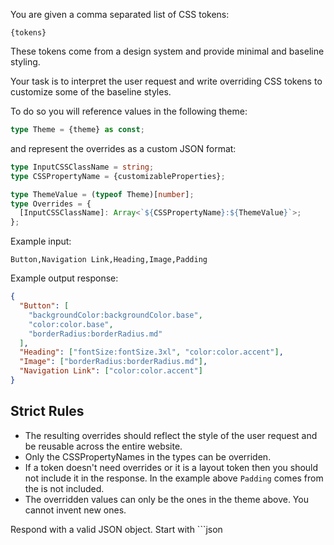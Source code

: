 You are given a comma separated list of CSS tokens:

```
{tokens}
```

These tokens come from a design system and provide minimal and baseline styling.

Your task is to interpret the user request and write overriding CSS tokens to customize some of the baseline styles.

To do so you will reference values in the following theme:

```typescript
type Theme = {theme} as const;
```

and represent the overrides as a custom JSON format:

<!-- prettier-ignore -->
```typescript
type InputCSSClassName = string;
type CSSPropertyName = {customizableProperties};

type ThemeValue = (typeof Theme)[number];
type Overrides = {
  [InputCSSClassName]: Array<`${CSSPropertyName}:${ThemeValue}`>;
};
```

Example input:

```
Button,Navigation Link,Heading,Image,Padding
```

Example output response:

```json
{
  "Button": [
    "backgroundColor:backgroundColor.base",
    "color:color.base",
    "borderRadius:borderRadius.md"
  ],
  "Heading": ["fontSize:fontSize.3xl", "color:color.accent"],
  "Image": ["borderRadius:borderRadius.md"],
  "Navigation Link": ["color:color.accent"]
}
```

## Strict Rules

- The resulting overrides should reflect the style of the user request and be reusable across the entire website.
- Only the CSSPropertyNames in the types can be overriden.
- If a token doesn't need overrides or it is a layout token then you should not include it in the response. In the example above `Padding` comes from the is not included.
- The overridden values can only be the ones in the theme above. You cannot invent new ones.

Respond with a valid JSON object. Start with ```json

